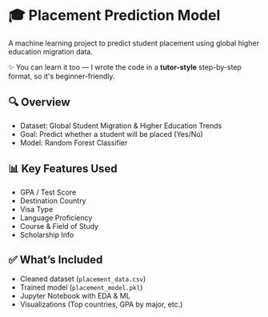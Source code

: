 # 🎓 Placement Prediction Model

A machine learning project to predict student placement using global higher education migration data.

✨ You can learn it too — I wrote the code in a **tutor-style** step-by-step format, so it's beginner-friendly.


## 🔍 Overview
- Dataset: Global Student Migration & Higher Education Trends
- Goal: Predict whether a student will be placed (Yes/No)
- Model: Random Forest Classifier

## 📊 Key Features Used
- GPA / Test Score
- Destination Country
- Visa Type
- Language Proficiency
- Course & Field of Study
- Scholarship Info

## ✅ What’s Included
- Cleaned dataset (`placement_data.csv`)
- Trained model (`placement_model.pkl`)
- Jupyter Notebook with EDA & ML
- Visualizations (Top countries, GPA by major, etc.)


